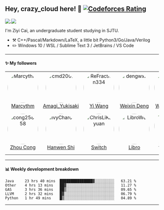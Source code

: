 ## Hey, crazy_cloud here! :wave: [![Codeforces Rating](https://cfrating.ihcr.top/?user=crazy_cloud&style=flat-square)](https://codeforces.com/profile/crazy_cloud)

<a href="https://github.com/anuraghazra/github-readme-stats">
  <img align="center" src="https://github-readme-stats.vercel.app/api?username=acrazyczy&count_private=true&show_icons=true&hide=issues" />
</a>
<a href="https://github.com/anuraghazra/convoychat">
  <img align="center" src="https://github-readme-stats.vercel.app/api/top-langs/?username=acrazyczy&layout=compact&hide=javascript,html,makefile,css&langs_count=10" />
</a>

I'm Ziyi Cai, an undergraduate student studying in SJTU.

-   :hammer_and_pick: C++/Pascal/Markdown/LaTeX, a little bit Python3/Go/Java/Verilog
-   :pencil2: Windows 10 / WSL / Sublime Text 3 / JetBrains / VS Code

---

#### :sparkles: My followers

<!--START_SECTION:top-followers-->
<table>
  <tr>
    <td align="center">
      <a href="https://github.com/Marcythm">
        <img src="https://avatars2.githubusercontent.com/u/36555123" width="auto;" height="100px;" style="border-radius:100%;" overflow="hidden;" alt="Marcythm"/>
      </a>
      <br />
      <a href="https://github.com/Marcythm">Marcythm</a>
    </td>
    <td align="center">
      <a href="https://github.com/cmd2001">
        <img src="https://avatars2.githubusercontent.com/u/25078724" width="auto;" height="100px;" style="border-radius:100%;" overflow="hidden;" alt="cmd2001"/>
      </a>
      <br />
      <a href="https://github.com/cmd2001">Amagi_Yukisaki</a>
    </td>
    <td align="center">
      <a href="https://github.com/ReFraction334">
        <img src="https://avatars2.githubusercontent.com/u/44198739" width="auto;" height="100px;" style="border-radius:100%;" overflow="hidden;" alt="ReFraction334"/>
      </a>
      <br />
      <a href="https://github.com/ReFraction334">Yi Wang</a>
    </td>
    <td align="center">
      <a href="https://github.com/dengwxn">
        <img src="https://avatars2.githubusercontent.com/u/34061772" width="auto;" height="100px;" style="border-radius:100%;" overflow="hidden;" alt="dengwxn"/>
      </a>
      <br />
      <a href="https://github.com/dengwxn">Weixin Deng</a>
    </td>
    <td align="center">
      <a href="https://github.com/ywwywwyww">
        <img src="https://avatars2.githubusercontent.com/u/36836507" width="auto;" height="100px;" style="border-radius:100%;" overflow="hidden;" alt="ywwywwyww"/>
      </a>
      <br />
      <a href="https://github.com/ywwywwyww">Wuwei Yuan</a>
    </td>
    <td align="center">
      <a href="https://github.com/XOR-op">
        <img src="https://avatars2.githubusercontent.com/u/17672363" width="auto;" height="100px;" style="border-radius:100%;" overflow="hidden;" alt="XOR-op"/>
      </a>
      <br />
      <a href="https://github.com/XOR-op">XOR-op</a>
    </td>
    <td align="center">
      <a href="https://github.com/xmhuangzhen">
        <img src="https://avatars2.githubusercontent.com/u/58294401" width="auto;" height="100px;" style="border-radius:100%;" overflow="hidden;" alt="xmhuangzhen"/>
      </a>
      <br />
      <a href="https://github.com/xmhuangzhen">Zhen Huang</a>
    </td>
  </tr>
  <tr>
    <td align="center">
      <a href="https://github.com/cong258258">
        <img src="https://avatars2.githubusercontent.com/u/40522050" width="auto;" height="100px;" style="border-radius:100%;" overflow="hidden;" alt="cong258258"/>
      </a>
      <br />
      <a href="https://github.com/cong258258">Zhou Cong</a>
    </td>
    <td align="center">
      <a href="https://github.com/IvyCharon">
        <img src="https://avatars2.githubusercontent.com/u/57755823" width="auto;" height="100px;" style="border-radius:100%;" overflow="hidden;" alt="IvyCharon"/>
      </a>
      <br />
      <a href="https://github.com/IvyCharon">Hanwen Shi</a>
    </td>
    <td align="center">
      <a href="https://github.com/ChrisLiKaiyuan">
        <img src="https://avatars2.githubusercontent.com/u/36180750" width="auto;" height="100px;" style="border-radius:100%;" overflow="hidden;" alt="ChrisLiKaiyuan"/>
      </a>
      <br />
      <a href="https://github.com/ChrisLiKaiyuan">Switch</a>
    </td>
    <td align="center">
      <a href="https://github.com/LibroWu">
        <img src="https://avatars2.githubusercontent.com/u/73021519" width="auto;" height="100px;" style="border-radius:100%;" overflow="hidden;" alt="LibroWu"/>
      </a>
      <br />
      <a href="https://github.com/LibroWu">Libro</a>
    </td>
    <td align="center">
      <a href="https://github.com/brandon-yan">
        <img src="https://avatars2.githubusercontent.com/u/59162612" width="auto;" height="100px;" style="border-radius:100%;" overflow="hidden;" alt="brandon-yan"/>
      </a>
      <br />
      <a href="https://github.com/brandon-yan">brandon-yan</a>
    </td>
    <td align="center">
      <a href="https://github.com/RebeccaPan">
        <img src="https://avatars2.githubusercontent.com/u/56680456" width="auto;" height="100px;" style="border-radius:100%;" overflow="hidden;" alt="RebeccaPan"/>
      </a>
      <br />
      <a href="https://github.com/RebeccaPan">Xinyi Pan</a>
    </td>
    <td align="center">
      <a href="https://github.com/dzx-dzx">
        <img src="https://avatars2.githubusercontent.com/u/31068367" width="auto;" height="100px;" style="border-radius:100%;" overflow="hidden;" alt="dzx-dzx"/>
      </a>
      <br />
      <a href="https://github.com/dzx-dzx">dzx-dzx</a>
    </td>
  </tr>
</table>
<!--END_SECTION:top-followers-->

---

#### :bar_chart: Weekly development breakdown

<!--START_SECTION:waka-->
```text
Java     23 hrs 40 mins  ███████████████▓░░░░░░░░░   63.21 % 
Other    4 hrs 13 mins   ██▓░░░░░░░░░░░░░░░░░░░░░░   11.27 % 
GAS      3 hrs 36 mins   ██▒░░░░░░░░░░░░░░░░░░░░░░   09.65 % 
LLVM     2 hrs 32 mins   █▓░░░░░░░░░░░░░░░░░░░░░░░   06.79 % 
Python   1 hr 49 mins    █▒░░░░░░░░░░░░░░░░░░░░░░░   04.89 % 
```
<!--END_SECTION:waka-->

---
